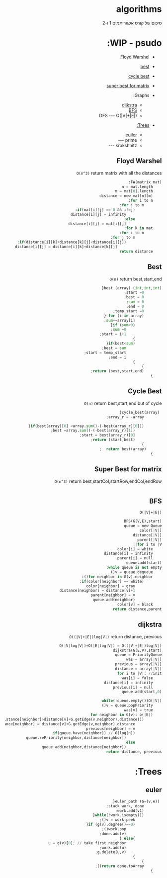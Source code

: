 <div dir='rtl' lang='he'> 

# algorithms
סיכום של קורס אלגוריתמים 1 ו-2
# WIP - psudo:
* [Floyd Warshel](#Floyd-Warshel)
* [best](#Best)
* [cycle best](#Cycle-Best)
* [super best for matrix](#Super-Best-for-matrix)
* Graphs:
    * [dijkstra](#dijkstra)
    * [BFS](#BFS)
    * DFS ---  O(|V|+|E|)
    
* [Trees:](#Trees:) 
    * [euiler](#euler)
    * prime ---
    * krokshnitz --- 

## Floyd Warshel
`O(n^3)` return matrix with all the distances
```python
FW(matrix mat):
    n = mat.length
    m = mat[0].length
    distance = new mat[n][m] 
    for i to n:
        for j to m:
            if(mat[i][j] == 0 && i!=j):
                distance[i][j] = infinity
            else:
                distance[i][j] = mat[i][j]
    for k in mat:
        for i to n:
            for j to m:
                if(distance[i][k]+distance[k][j]<distance[i][j]):
                    distance[i][j] = distance[i][k]+distance[k][j]
    return distance
```

## Best
`O(n)` return best,start,end
```python
(int,int,int) best (array){
        start =0;
        best = 0;
        sum = 0;
        end = 0;
        temp_start =0;
        for (i in array) {
            sum+=array[i];
            if (sum<0){
                sum =0;
                start = i+1;
            }
            if(best<sum){
                best = sum;
                start = temp_start;
                end = i;
            }
        }
        return (best,start,end);
    }
```

## Cycle Best
`O(n)` return best,start,end but of cycle
```python
 cycle_best(array){
        array_r = -array;

        if(best(array)[0] <array.sum()-(-best(array_r)[0])){
            best =array.sum()-(-best(array_r)[1]);
            start = best(array_r)[0];
            return (start,best);
        }
       return best(array)  ;
    }
```

## Super Best for matrix
`O(n^3)` return best,startCol,startRow,endCol,endRow

```python

```
## BFS
`O(|V|+|E|)`
```python
BFS(G(V,E),start)
queue = new Queue
color[|V|]
distance[|V|]
parent[|V|]
for i to |V|:
    color[i] = white
    distance[i] = infinity
    parent[i] = null
queue.add(start)
while queue is not empty:
    v = queue.dequeue()
    for neighbor in G(v).neighbor():
        if(color[neighbor] == white):
            color[neighbor] = gray
            distance[neighbor] = distance[v]+1
            parent[neighbor] = v
            queue.add(neighbor)
    color[v] = black
return distance,parent
```
## dijkstra 
`O((|V|+|E|)log|V|)` return distance, previous
```python
O(|V|log|V|)+O(|E|log|V|) = O((|V|+|E|)log|V|)
dijkstra(G(E,V),start)
queue = PriorityQueue
was = array[|V|]
previous = array[|V|]
distance = array[|V|]
for i to |V|: //init
    was[i] = false
    distance[i] = infinity
    previous[i] = null
queue.add(start,0)

while(!queue.empty())O(|V|)
    v = queue.popPriority()
    was[v] = true
    for neighbor in G(v): o(|E|)
        if(!was[neighbor] && distance[neighbor]>distance[v]+G.getEdge(v,neighbor).distance())
            distance[neighbor] = distance[v]+G.getEdge(v,neighbor).distance()
            previous[neighbor] = v
            if(queue.have(neighbor)) // O(log(n))
                queue.rePriority(neighbor,distance[neighbor])
            else
                queue.add(neighbor,distance[neighbor])
return distance, previous
```
# Trees:
## euler

```python
 euler_path (G=(v,e)){ 
        stack work, done;
        work.add(v1);
        while(!work.isempty()){
            v = work.peek();
            if (g(v).degree()==0){
                work.pop();
                done.add(v);
            }else {
                u = g(v)[0]; // take first neighbor
                work.add(u);
                g.delete(u,v);
            }
        }
        return done.toArray();
    }
```
